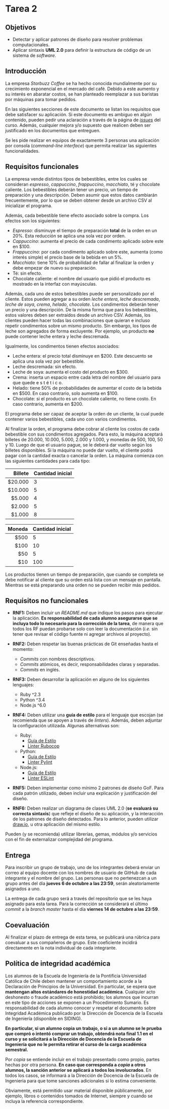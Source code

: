 # Tarea 2

## Objetivos

* Detectar y aplicar patrones de diseño para resolver problemas computacionales.
* Aplicar sintaxis **UML 2.0** para definir la estructura de código de un sistema de _software_.

## Introducción

La empresa _Starbuzz Coffee_ se ha hecho conocida mundialmente por su crecimiento exponencial en el mercado del café. Debido a este aumento y su interés en abaratar costos, se han planteado reemplazar a sus baristas por máquinas para tomar pedidos.

En las siguientes secciones de este documento se listan los requisitos que debe satisfacer su aplicación. Si este documento es ambiguo en algún contenido, pueden pedir una aclaración a través de la página de [_issues_](https://github.com/IIC2113-2016-2/syllabus/issues) del curso. Además, cualquier mejora y/o supuesto que realicen deben ser justificado en los documentos que entreguen.

Se les pide realizar en equipos de exactamente 3 personas una aplicación por consola (_command-line interface_) que permita realizar las siguientes funcionalidades.

## Requisitos funcionales

La empresa vende distintos tipos de bebestibles, entre los cuales se consideran _espresso_, _cappuccino_, _frappuccino_, _macchiato_, té y chocolate caliente. Los bebestibles deberán tener un precio, un tiempo de preparación y una descripción. Deben asumir que estos datos cambiarán frecuentemente, por lo que se deben obtener desde un archivo CSV al inicializar el programa.

Además, cada bebestible tiene efecto asociado sobre la compra. Los efectos son los siguientes:
* _Espresso_: disminuye el tiempo de preparación **total** de la orden en un 20%. Esta reducción se aplica una sola vez por orden.
* _Cappuccino_: aumenta el precio de cada condimento aplicado sobre este en $100.
* _Frappuccino_: por cada condimento aplicado sobre este, aumenta (como interés simple) el precio base de la bebida en un 5%.
* _Macchiato_: tiene 10% de probabilidad de fallar al finalizar la orden y debe empezar de nuevo su preparación.
* Té: sin efecto.
* Chocolate caliente: el nombre del usuario que pidió el producto es mostrado en la interfaz con mayúsculas.

Además, cada uno de estos bebestibles puede ser personalizado por el cliente. Estos pueden agregar a su orden _leche entera_, _leche descremada_, _leche de soya_, _crema_, _helado_, _chocolate_. Los condimentos deberán tener un precio y una descripción. De la misma forma que para los bebestibles, estos valores deben ser extraídos desde un archivo CSV. Además, los clientes pueden hacer todas las combinaciones que quieran e incluso repetir condimentos sobre un mismo producto. Sin embargo, los tipos de leche son agregados de forma excluyente. Por ejemplo, un producto **no** puede contener leche entera y leche descremada.

Igualmente, los condimentos tienen efectos asociados:
* Leche entera: el precio total disminuye en $200. Este descuento se aplica una sola vez por bebestible.
* Leche descremada: sin efecto.
* Leche de soya: aumenta el costo del producto en $300.
* Crema: inserta un espacio entre cada letra del nombre del usuario para que quede e s t é t i c o.
* Helado: tiene 50% de probabilidades de aumentar el costo de la bebida en $500. En caso contrario, solo aumenta en $100.
* Chocolate: si el producto es un chocolate caliente, no tiene costo. En caso contrario, aumenta en $200.

El programa debe ser capaz de aceptar la orden de un cliente, la cual puede contener varios bebestibles, cada uno con varios condimentos.

Al finalizar la orden, el programa debe cobrar al cliente los costos de cada bebestible con sus condimentos agregados. Para esto, la máquina aceptará billetes de 20.000, 10.000, 5.000, 2.000 y 1.000, y monedas de 500, 100, 50 y 10. Luego de que el usuario pague, se le deberá dar vuelto según los billetes disponibles. Si la máquina no puede dar vuelto, el cliente podrá pagar con la cantidad exacta o cancelar la orden. La máquina comienza con las siguientes cantidades para cada tipo:

| Billete   | Cantidad inicial                                             |
|----------:|--------------------------------------------------------------|
| $20.000   | 3                                                            |
| $10.000   | 5                                                            |
| $5.000    | 4                                                            |
| $2.000    | 5                                                            |
| $1.000    | 8                                                            |

| Moneda   | Cantidad inicial                                             |
|----------:|--------------------------------------------------------------|
| $500   | 5                                                            |
| $100   | 10                                                            |
| $50    | 5                                                            |
| $10    | 100                                                            |

Los productos tienen un tiempo de preparación, que cuando se completa se debe notificar al cliente que su orden está lista con un mensaje en pantalla. Mientras se está preparando una orden no se pueden recibir más pedidos.

## Requisitos no funcionales

* **RNF1:** Deben incluir un _README.md_ que indique los pasos para ejecutar la aplicación. **Es responsabilidad de cada alumno asegurarse que se incluya todo lo necesario para la corrección de la tarea**, de manera que todos los RF puedan probarse solo con leer la documentación (_i.e._ sin tener que revisar el código fuente ni agregar archivos al proyecto).

* **RNF2:** Deben respetar las buenas prácticas de Git enseñadas hasta el momento:
  - _Commits_ con nombres descriptivos.
  - _Commits_ atómicos, es decir, responsabilidades claras y separadas.
  - _Commits_ en inglés.


* **RNF3:** Deben desarrollar la aplicación en alguno de los siguientes lenguajes:
  - Ruby ^2.3
  - Python ^3.4
  - Node.js ^6.0


* **RNF4:** Deben utilizar una **guía de estilo** para el lenguaje que escojan (se recomienda que se apoyen a través de _linters_). Además, deben adjuntar la configuración utilizada. Algunas alternativas son:
  - Ruby:
    * [Guía de Estilo](https://github.com/bbatsov/ruby-style-guide)
    * [Linter Rubocop](https://github.com/bbatsov/rubocop)
  - Python:
    * [Guía de Estilo](https://www.python.org/dev/peps/pep-0008/)
    * [Linter Pylint](https://www.pylint.org/)
  - Node.js:
    * [Guía de Estilo](https://github.com/airbnb/javascript)
    * [Linter ESLint](http://eslint.org/)

* **RNF5:** Deben implementar como mínimo 2 patrones de diseño GoF. Para cada patrón utilizado, deben incluir una explicación y justificación del diseño.

* **RNF6:** Deben realizar un diagrama de clases UML 2.0 (**se evaluará su correcta sintaxis**) que refleje el diseño de su aplicación, y la interacción de los patrones de diseño detectados. Para lo anterior, pueden utilizar [draw.io](https://www.draw.io/), u otra aplicación del mismo estilo.

Pueden (y se recomienda) utilizar librerías, gemas, módulos y/o servicios con el fin de externalizar complejidad del programa.

## Entrega

Para inscribir un grupo de trabajo, uno de los integrantes deberá enviar un correo al equipo docente con los nombres de usuario de GitHub de cada integrante y el nombre del grupo. Las personas que no pertenezcan a un grupo antes del día **jueves 6 de octubre a las 23:59**, serán aleatoriamente asignados a uno.

La entrega de cada grupo será a través del repositorio que se les haya asignado para esta tarea. Para la corrección se considerará el último _commit_ a la _branch master_ hasta el día **viernes 14 de octubre a las 23:59**.

## Coevaluación

Al finalizar el plazo de entrega de esta tarea, se publicará una rúbrica para coevaluar a sus compañeros de grupo. Este coeficiente incidirá directamente en la nota individual de cada integrante.

## Política de integridad académica

Los alumnos de la Escuela de Ingeniería de la Pontificia Universidad Católica de Chile deben mantener un comportamiento acorde a la Declaración de Principios de la Universidad.  En particular, se espera que **mantengan altos estándares de honestidad académica**.  Cualquier acto deshonesto o fraude académico está prohibido; los alumnos que incurran en este tipo de acciones se exponen a un Procedimiento Sumario. Es responsabilidad de cada alumno conocer y respetar el documento sobre Integridad Académica publicado por la Dirección de Docencia de la Escuela de Ingeniería (disponible en SIDING).

**En particular, si un alumno copia un trabajo, o si a un alumno se le prueba que compró o intentó comprar un trabajo, obtendrá nota final 1.1 en el curso y se solicitará a la Dirección de Docencia de la Escuela de Ingeniería que no le permita retirar el curso de la carga académica semestral.**

Por _copia_ se entiende incluir en el trabajo presentado como propio, partes hechas por otra persona.  **En caso que corresponda a _copia_ a otros alumnos, la sanción anterior se aplicará a todos los involucrados**.  En todos los casos, se informará a la Dirección de Docencia de la Escuela de Ingeniería para que tome sanciones adicionales si lo estima conveniente.

Obviamente, está permitido usar material disponible públicamente, por ejemplo, libros o contenidos tomados de Internet, siempre y cuando se incluya la referencia correspondiente.
